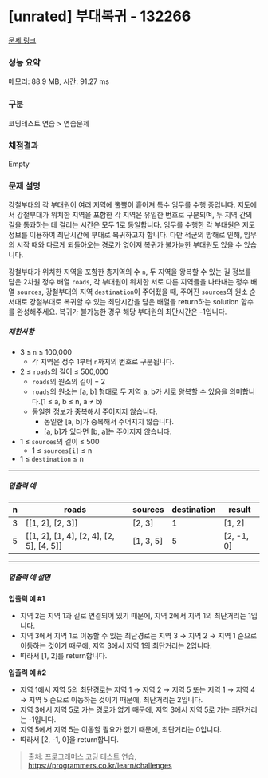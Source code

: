 # [unrated] 부대복귀 - 132266 

[문제 링크](https://school.programmers.co.kr/learn/courses/30/lessons/132266) 

### 성능 요약

메모리: 88.9 MB, 시간: 91.27 ms

### 구분

코딩테스트 연습 > 연습문제

### 채점결과

Empty

### 문제 설명

<p>강철부대의 각 부대원이 여러 지역에 뿔뿔이 흩어져 특수 임무를 수행 중입니다. 지도에서 강철부대가 위치한 지역을 포함한 각 지역은 유일한 번호로 구분되며, 두 지역 간의 길을 통과하는 데 걸리는 시간은 모두 1로 동일합니다. 임무를 수행한 각 부대원은 지도 정보를 이용하여 최단시간에 부대로 복귀하고자 합니다. 다만 적군의 방해로 인해, 임무의 시작 때와 다르게 되돌아오는 경로가 없어져 복귀가 불가능한 부대원도 있을 수 있습니다.</p>

<p>강철부대가 위치한 지역을 포함한 총지역의 수 <code>n</code>, 두 지역을 왕복할 수 있는 길 정보를 담은 2차원 정수 배열 <code>roads</code>, 각 부대원이 위치한 서로 다른 지역들을 나타내는 정수 배열 <code>sources</code>, 강철부대의 지역 <code>destination</code>이 주어졌을 때, 주어진 <code>sources</code>의 원소 순서대로 강철부대로 복귀할 수 있는 최단시간을 담은 배열을 return하는 solution 함수를 완성해주세요. 복귀가 불가능한 경우 해당 부대원의 최단시간은 -1입니다.</p>

<h5>제한사항</h5>

<ul>
<li>3 ≤ <code>n</code> ≤ 100,000

<ul>
<li>각 지역은 정수 1부터 <code>n</code>까지의 번호로 구분됩니다.</li>
</ul></li>
<li>2 ≤ <code>roads</code>의 길이 ≤ 500,000

<ul>
<li><code>roads</code>의 원소의 길이 = 2</li>
<li><code>roads</code>의 원소는 [a, b] 형태로 두 지역 a, b가 서로 왕복할 수 있음을 의미합니다.(1 ≤ a, b ≤ n, a ≠ b)</li>
<li>동일한 정보가 중복해서 주어지지 않습니다.

<ul>
<li>동일한 [a, b]가 중복해서 주어지지 않습니다.</li>
<li>[a, b]가 있다면 [b, a]는 주어지지 않습니다.</li>
</ul></li>
</ul></li>
<li>1 ≤ <code>sources</code>의 길이 ≤ 500

<ul>
<li>1 ≤&nbsp;<code>sources[i]</code>&nbsp;≤ n</li>
</ul></li>
<li>1 ≤ <code>destination</code> ≤ n</li>
</ul>

<hr>

<h5>입출력 예</h5>
<table class="table">
        <thead><tr>
<th>n</th>
<th>roads</th>
<th>sources</th>
<th>destination</th>
<th>result</th>
</tr>
</thead>
        <tbody><tr>
<td>3</td>
<td>[[1, 2], [2, 3]]</td>
<td>[2, 3]</td>
<td>1</td>
<td>[1, 2]</td>
</tr>
<tr>
<td>5</td>
<td>[[1, 2], [1, 4], [2, 4], [2, 5], [4, 5]]</td>
<td>[1, 3, 5]</td>
<td>5</td>
<td>[2, -1, 0]</td>
</tr>
</tbody>
      </table>
<hr>

<h5>입출력 예 설명</h5>

<p><strong>입출력 예 #1</strong></p>

<ul>
<li>지역 2는 지역 1과 길로 연결되어 있기 때문에, 지역 2에서 지역 1의 최단거리는 1입니다.</li>
<li>지역 3에서 지역 1로 이동할 수 있는 최단경로는 지역 3 → 지역 2 → 지역 1 순으로 이동하는 것이기 때문에, 지역 3에서 지역 1의 최단거리는 2입니다. </li>
<li>따라서 [1, 2]를 return합니다.</li>
</ul>

<p><strong>입출력 예 #2</strong></p>

<ul>
<li>지역 1에서 지역 5의 최단경로는 지역 1 → 지역 2 → 지역 5 또는 지역 1 → 지역 4 → 지역 5 순으로 이동하는 것이기 때문에, 최단거리는 2입니다.</li>
<li>지역 3에서 지역 5로 가는 경로가 없기 때문에, 지역 3에서 지역 5로 가는 최단거리는 -1입니다.</li>
<li>지역 5에서 지역 5는 이동할 필요가 없기 때문에, 최단거리는 0입니다.</li>
<li>따라서 [2, -1, 0]을 return합니다.</li>
</ul>


> 출처: 프로그래머스 코딩 테스트 연습, https://programmers.co.kr/learn/challenges
